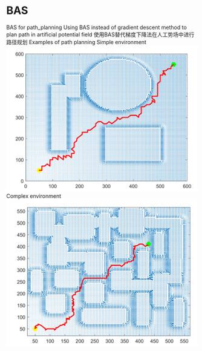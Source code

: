 # BAS
BAS for path_planning
Using BAS instead of gradient descent method to plan path in artificial potential field
使用BAS替代梯度下降法在人工势场中进行路径规划
Examples of path planning
Simple environment
![image](https://github.com/Ranger76X/BAS/blob/main/Nav_succeed_2.png)
Complex environment
![image](https://github.com/Ranger76X/BAS/blob/main/Nav_succeed.png)
